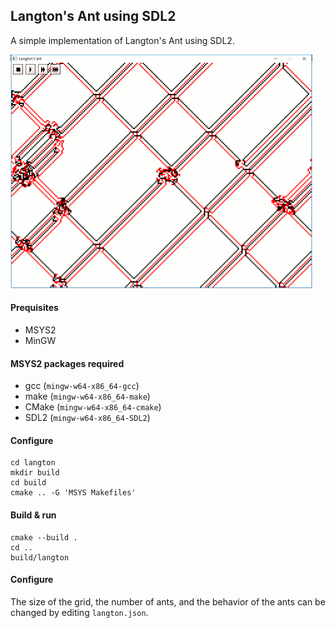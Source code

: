 ## Langton's Ant using SDL2 ##

A simple implementation of Langton's Ant using SDL2.

![Screenshot](./anim-v1.1.gif)

#### Prequisites ####

- MSYS2
- MinGW

#### MSYS2 packages required ####

- gcc (`mingw-w64-x86_64-gcc`)
- make (`mingw-w64-x86_64-make`)
- CMake (`mingw-w64-x86_64-cmake`)
- SDL2 (`mingw-w64-x86_64-SDL2`)

#### Configure ###

    cd langton
    mkdir build
    cd build
    cmake .. -G 'MSYS Makefiles'

#### Build & run ####

    cmake --build .
    cd ..
    build/langton

#### Configure ####

The size of the grid, the number of ants, and the behavior of the ants can be changed by editing `langton.json`.
